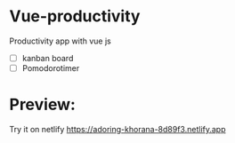 # Vue-productivity

Productivity app with vue js

- [ ] kanban board
- [ ] Pomodorotimer
 
 # Preview:
 
 Try it on netlify 
 https://adoring-khorana-8d89f3.netlify.app

